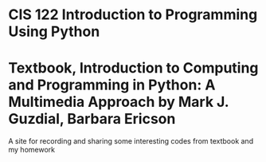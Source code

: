 # CIS 122 Introduction to Programming Using Python
# Textbook, Introduction to Computing and Programming in Python: A Multimedia Approach by Mark J. Guzdial, Barbara Ericson
A site for recording and sharing some interesting codes from textbook and my homework
